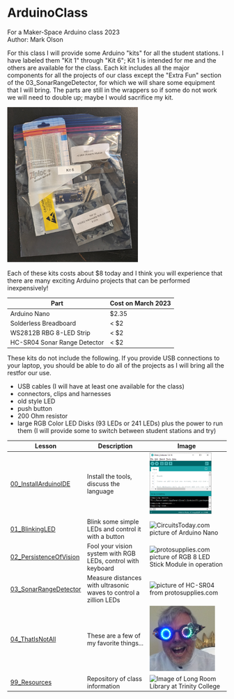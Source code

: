 # ArduinoClass
For a Maker-Space Arduino class 2023<br>
Author: Mark Olson

For this class I will provide some Arduino "kits" for all the student stations. I have labeled them "Kit 1" through "Kit 6"; Kit 1 is intended for me and the others are available for the class. Each kit includes all the major components for all the projects of our class except the "Extra Fun" section of the 03_SonarRangeDetector, for which we will share some equipment that I will bring. The parts are still in the wrappers so if some do not work we will need to double up; maybe I would sacrifice my kit.

<img src="https://github.com/Mark-MDO47/ArduinoClass/blob/master/99_Resources/Images/Kits_Class.png" width="300" alt="Image of Kits for Arduino Class">

Each of these kits costs about $8 today and I think you will experience that there are many exciting Arduino projects that can be performed inexpensively!

| Part | Cost on March 2023 |
| --- | --- |
| Arduino Nano | $2.35 |
| Solderless Breadboard | < $2 |
| WS2812B RBG 8-LED Strip | < $2 |
| HC-SR04 Sonar Range Detector | < $2 |

These kits do not include the following. If you provide USB connections to your laptop, you should be able to do all of the projects as I will bring all the restfor our use.
- USB cables (I will have at least one available for the class)
- connectors, clips and harnesses
- old style LED
- push button
- 200 Ohm resistor
- large RGB Color LED Disks (93 LEDs or 241 LEDs) plus the power to run them (I will provide some to switch between student stations and try)

| Lesson | Description | Image |
| --- | --- | --- |
| [00_InstallArduinoIDE](https://github.com/Mark-MDO47/ArduinoClass/tree/master/00_InstallArduinoIDE "00_InstallArduinoIDE") | Install the tools, discuss the language | <img src="https://github.com/Mark-MDO47/ArduinoClass/blob/master/99_Resources/Images/IDE_Blink.png" width="142" alt="Image of Arduino IDE"> |
| [01_BlinkingLED](https://github.com/Mark-MDO47/ArduinoClass/tree/master/01_BlinkingLED "01_BlinkingLED") | Blink some simple LEDs and control it with a button | <img src="https://www.circuitstoday.com/wp-content/uploads/2018/02/Arduino-Nano-Pinout.jpg" width="142" alt="CircuitsToday.com picture of Arduino Nano"> |
| [02_PersistenceOfVision](https://github.com/Mark-MDO47/ArduinoClass/tree/master/02_PersistenceOfVision "02_PersistenceOfVision") | Fool your vision system with RGB LEDs, control with keyboard | <img src="https://protosupplies.com/wp-content/uploads/2020/09/WS2812-RGB-8-LED-Stick-Module-In-Operation.jpg" width="150" alt="protosupplies.com picture of RGB 8 LED Stick Module in operation"> |
| [03_SonarRangeDetector](https://github.com/Mark-MDO47/ArduinoClass/tree/master/03_SonarRangeDetector "03_SonarRangeDetector") | Measure distances with ultrasonic waves to control a zillion LEDs | <img src="https://protosupplies.com/wp-content/uploads/2019/08/HC-SR04-Ultrasonic-Range-Finder.jpg" width="150" alt="picture of HC-SR04 from protosupplies.com"> |
| [04_ThatIsNotAll](https://github.com/Mark-MDO47/ArduinoClass/tree/master/04_ThatIsNotAll "04_ThatIsNotAll") | These are a few of my favorite things... | <img src="https://github.com/Mark-MDO47/ArduinoClass/blob/master/99_Resources/Images/MadScience_400.png" width="150" alt="Image of Mark with Mad Scientist Goggles"> |
| [99_Resources](https://github.com/Mark-MDO47/ArduinoClass/tree/master/99_Resources "99_Resources") | Repository of class information | <img src="https://lh3.googleusercontent.com/p/AF1QipNOe-jdALOFjO_PwiTpwXQfhZ7P1iPFawCwV-7A=s680-w680-h510" width="150" alt="Image of Long Room Library at Trinity College"> |
